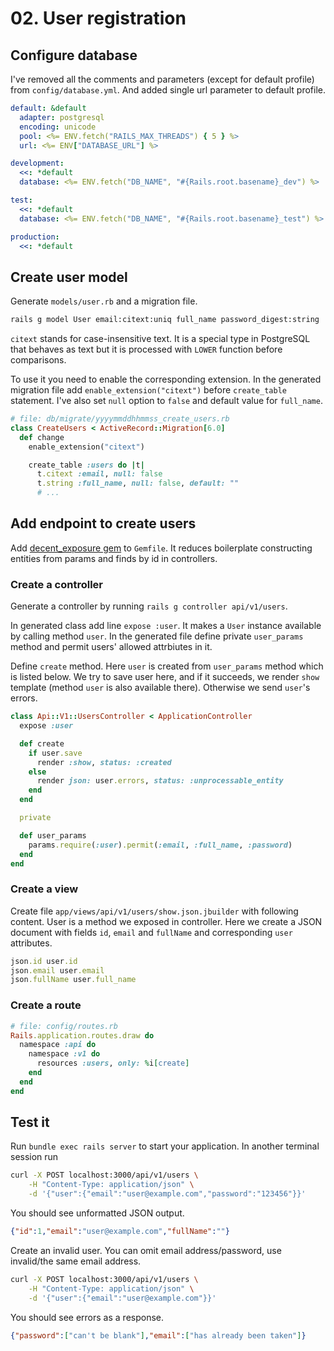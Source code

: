 # 02. User registration

## Configure database

I've removed all the comments and parameters (except for default profile) from `config/database.yml`.
And added single url parameter to default profile.

```yaml
default: &default
  adapter: postgresql
  encoding: unicode
  pool: <%= ENV.fetch("RAILS_MAX_THREADS") { 5 } %>
  url: <%= ENV["DATABASE_URL"] %>

development:
  <<: *default
  database: <%= ENV.fetch("DB_NAME", "#{Rails.root.basename}_dev") %>

test:
  <<: *default
  database: <%= ENV.fetch("DB_NAME", "#{Rails.root.basename}_test") %>

production:
  <<: *default
```

## Create user model

Generate `models/user.rb` and a migration file.
```bash
rails g model User email:citext:uniq full_name password_digest:string
```

`citext` stands for case-insensitive text.
It is a special type in PostgreSQL that behaves as text
but it is processed with `LOWER` function before comparisons.

To use it you need to enable the corresponding extension.
In the generated migration file add `enable_extension("citext")` before `create_table` statement.
I've also set `null` option to `false` and default value for `full_name`.

```ruby
# file: db/migrate/yyyymmddhhmmss_create_users.rb
class CreateUsers < ActiveRecord::Migration[6.0]
  def change
    enable_extension("citext")

    create_table :users do |t|
      t.citext :email, null: false
      t.string :full_name, null: false, default: ""
      # ...
```

## Add endpoint to create users

Add [decent_exposure gem](https://github.com/hashrocket/decent_exposure) to `Gemfile`.
It reduces boilerplate constructing entities from params and finds by id in controllers.

### Create a controller

Generate a controller by running `rails g controller api/v1/users`.

In generated class add line `expose :user`. It makes a `User` instance available by calling method `user`.
In the generated file define private `user_params` method and permit users' allowed attrbiutes in it.

Define `create` method. Here `user` is created from `user_params` method which is listed below.
We try to save user here, and if it succeeds, we render `show` template (method `user` is also available there).
Otherwise we send `user`'s errors.

```ruby
class Api::V1::UsersController < ApplicationController
  expose :user

  def create
    if user.save
      render :show, status: :created
    else
      render json: user.errors, status: :unprocessable_entity
    end
  end

  private

  def user_params
    params.require(:user).permit(:email, :full_name, :password)
  end
end
```

### Create a view

Create file `app/views/api/v1/users/show.json.jbuilder` with following content.
User is a method we exposed in controller.
Here we create a JSON document with fields `id`, `email` and `fullName` and corresponding `user` attributes.
```ruby
json.id user.id
json.email user.email
json.fullName user.full_name
```

### Create a route

```ruby
# file: config/routes.rb
Rails.application.routes.draw do
  namespace :api do
    namespace :v1 do
      resources :users, only: %i[create]
    end
  end
end
```

## Test it

Run `bundle exec rails server` to start your application.
In another terminal session run
```bash
curl -X POST localhost:3000/api/v1/users \
    -H "Content-Type: application/json" \
    -d '{"user":{"email":"user@example.com","password":"123456"}}'
```

You should see unformatted JSON output.
```json
{"id":1,"email":"user@example.com","fullName":""}
```

Create an invalid user. You can omit email address/password, use invalid/the same email address.
```bash
curl -X POST localhost:3000/api/v1/users \
    -H "Content-Type: application/json" \
    -d '{"user":{"email":"user@example.com"}}'
```

You should see errors as a response.
```json
{"password":["can't be blank"],"email":["has already been taken"]}
```
